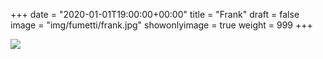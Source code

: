 +++
date = "2020-01-01T19:00:00+00:00"
title = "Frank"
draft = false
image = "img/fumetti/frank.jpg"
showonlyimage = true
weight = 999
+++

<!--more-->
![](/img/fumetti/frank.jpg)
